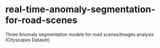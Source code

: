 # real-time-anomaly-segmentation-for-road-scenes
Three Anomaly segmentation models for road scenes/Images analysis (Cityscapes Dataset)
